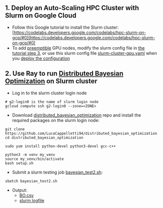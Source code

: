 ## 1. Deploy an Auto-Scaling HPC Cluster with Slurm on Google Cloud
* Follow this Google tutorial to install the Slurm cluster: [https://codelabs.developers.google.com/codelabs/hpc-slurm-on-gcp/#0](https://codelabs.developers.google.com/codelabs/hpc-slurm-on-gcp/#0)
* To add [preemptible](https://cloud.google.com/preemptible-vms) GPU nodes, modify the slurm config file in [the tutorial step 3](https://codelabs.developers.google.com/codelabs/hpc-slurm-on-gcp/#2), or use this slurm config file [slurm-cluster-gpu.yaml](slurm/slurm-cluster-gpu.yaml) when you [deploy the configuration](https://codelabs.developers.google.com/codelabs/hpc-slurm-on-gcp/#3)

## 2. Use Ray to run [Distributed Bayesian Optimization](https://github.com/LucaCappelletti94/distributed_bayesian_optimization.git) on Slurm cluster
* Log in to the slurm cluster login node
```
# g2-login0 is the name of slurm login node
gcloud compute ssh g2-login0 --zone=<ZONE>
```

* Download [distributed_bayesian_optimization](https://github.com/LucaCappelletti94/distributed_bayesian_optimization.git) repo and install the required packages on the slurm login node:
```
git clone https://github.com/LucaCappelletti94/distributed_bayesian_optimization.git
cd distributed_bayesian_optimization

sudo yum install python-devel python3-devel gcc-c++

python3 -m venv my_venv
source my_venv/bin/activate
bash setup.sh
```
* Submit a slurm testing job [bayesian_test2.sh](distributed_bayesian_optimization/bayesian_test2.sh):
```
sbatch bayesian_test2.sh
```

* Output:
  * [BO.csv](distributed_bayesian_optimization/BO.csv)
  * [slurm logfile](distributed_bayesian_optimization/slurm-7.out)
